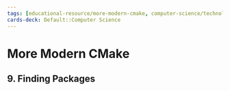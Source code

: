 ```yaml
---
tags: [educational-resource/more-modern-cmake, computer-science/technology/cmake, study-note] 
cards-deck: Default::Computer Science
---
```


# More Modern CMake

## 9. Finding Packages
